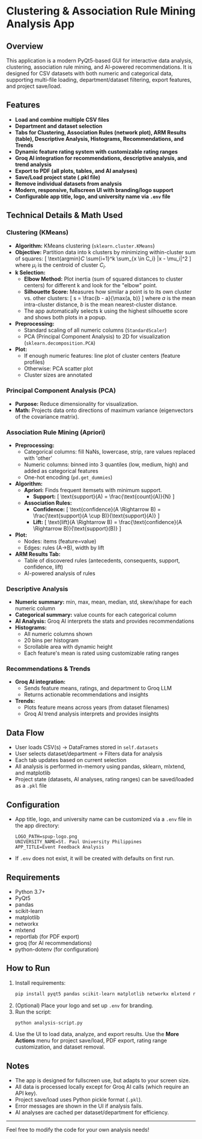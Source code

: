 # Clustering & Association Rule Mining Analysis App

## Overview
This application is a modern PyQt5-based GUI for interactive data analysis, clustering, association rule mining, and AI-powered recommendations. It is designed for CSV datasets with both numeric and categorical data, supporting multi-file loading, department/dataset filtering, export features, and project save/load.

## Features
- **Load and combine multiple CSV files**
- **Department and dataset selection**
- **Tabs for Clustering, Association Rules (network plot), ARM Results (table), Descriptive Analysis, Histograms, Recommendations, and Trends**
- **Dynamic feature rating system with customizable rating ranges**
- **Groq AI integration for recommendations, descriptive analysis, and trend analysis**
- **Export to PDF (all plots, tables, and AI analyses)**
- **Save/Load project state (.pkl file)**
- **Remove individual datasets from analysis**
- **Modern, responsive, fullscreen UI with branding/logo support**
- **Configurable app title, logo, and university name via `.env` file**

## Technical Details & Math Used

### Clustering (KMeans)
- **Algorithm:** KMeans clustering (`sklearn.cluster.KMeans`)
- **Objective:** Partition data into k clusters by minimizing within-cluster sum of squares:
  \[
  \text{argmin}_C \sum_{i=1}^k \sum_{x \in C_i} \|x - \mu_i\|^2
  \]
  where $\mu_i$ is the centroid of cluster $C_i$.
- **k Selection:**
  - **Elbow Method:** Plot inertia (sum of squared distances to cluster centers) for different k and look for the "elbow" point.
  - **Silhouette Score:** Measures how similar a point is to its own cluster vs. other clusters:
    \[
    s = \frac{b - a}{\max(a, b)}
    \]
    where $a$ is the mean intra-cluster distance, $b$ is the mean nearest-cluster distance.
  - The app automatically selects k using the highest silhouette score and shows both plots in a popup.
- **Preprocessing:**
  - Standard scaling of all numeric columns (`StandardScaler`)
  - PCA (Principal Component Analysis) to 2D for visualization (`sklearn.decomposition.PCA`)
- **Plot:**
  - If enough numeric features: line plot of cluster centers (feature profiles)
  - Otherwise: PCA scatter plot
  - Cluster sizes are annotated

### Principal Component Analysis (PCA)
- **Purpose:** Reduce dimensionality for visualization.
- **Math:** Projects data onto directions of maximum variance (eigenvectors of the covariance matrix).

### Association Rule Mining (Apriori)
- **Preprocessing:**
  - Categorical columns: fill NaNs, lowercase, strip, rare values replaced with 'other'
  - Numeric columns: binned into 3 quantiles (low, medium, high) and added as categorical features
  - One-hot encoding (`pd.get_dummies`)
- **Algorithm:**
  - **Apriori:** Finds frequent itemsets with minimum support.
    - **Support:**
      \[
      \text{support}(A) = \frac{\text{count}(A)}{N}
      \]
  - **Association Rules:**
    - **Confidence:**
      \[
      \text{confidence}(A \Rightarrow B) = \frac{\text{support}(A \cup B)}{\text{support}(A)}
      \]
    - **Lift:**
      \[
      \text{lift}(A \Rightarrow B) = \frac{\text{confidence}(A \Rightarrow B)}{\text{support}(B)}
      \]
- **Plot:**
  - Nodes: items (feature=value)
  - Edges: rules (A→B), width by lift
- **ARM Results Tab:**
  - Table of discovered rules (antecedents, consequents, support, confidence, lift)
  - AI-powered analysis of rules

### Descriptive Analysis
- **Numeric summary:** min, max, mean, median, std, skew/shape for each numeric column
- **Categorical summary:** value counts for each categorical column
- **AI Analysis:** Groq AI interprets the stats and provides recommendations
- **Histograms:**
  - All numeric columns shown
  - 20 bins per histogram
  - Scrollable area with dynamic height
  - Each feature's mean is rated using customizable rating ranges

### Recommendations & Trends
- **Groq AI integration:**
  - Sends feature means, ratings, and department to Groq LLM
  - Returns actionable recommendations and insights
- **Trends:**
  - Plots feature means across years (from dataset filenames)
  - Groq AI trend analysis interprets and provides insights

## Data Flow
- User loads CSV(s) → DataFrames stored in `self.datasets`
- User selects dataset/department → Filters data for analysis
- Each tab updates based on current selection
- All analysis is performed in-memory using pandas, sklearn, mlxtend, and matplotlib
- Project state (datasets, AI analyses, rating ranges) can be saved/loaded as a `.pkl` file

## Configuration
- App title, logo, and university name can be customized via a `.env` file in the app directory:
  ```env
  LOGO_PATH=spup-logo.png
  UNIVERSITY_NAME=St. Paul University Philippines
  APP_TITLE=Event Feedback Analysis
  ```
- If `.env` does not exist, it will be created with defaults on first run.

## Requirements
- Python 3.7+
- PyQt5
- pandas
- scikit-learn
- matplotlib
- networkx
- mlxtend
- reportlab (for PDF export)
- groq (for AI recommendations)
- python-dotenv (for configuration)

## How to Run
1. Install requirements:
   ```bash
   pip install pyqt5 pandas scikit-learn matplotlib networkx mlxtend reportlab groq python-dotenv
   ```
2. (Optional) Place your logo and set up `.env` for branding.
3. Run the script:
   ```bash
   python analysis-script.py
   ```
4. Use the UI to load data, analyze, and export results. Use the **More Actions** menu for project save/load, PDF export, rating range customization, and dataset removal.

## Notes
- The app is designed for fullscreen use, but adapts to your screen size.
- All data is processed locally except for Groq AI calls (which require an API key).
- Project save/load uses Python pickle format (`.pkl`).
- Error messages are shown in the UI if analysis fails.
- AI analyses are cached per dataset/department for efficiency.

---

Feel free to modify the code for your own analysis needs!
